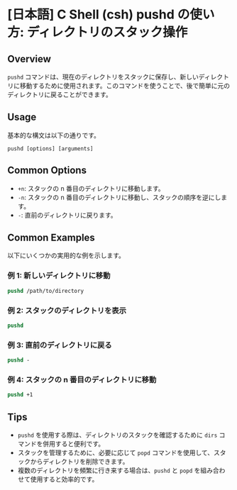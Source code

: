 # [日本語] C Shell (csh) pushd の使い方: ディレクトリのスタック操作

## Overview
`pushd` コマンドは、現在のディレクトリをスタックに保存し、新しいディレクトリに移動するために使用されます。このコマンドを使うことで、後で簡単に元のディレクトリに戻ることができます。

## Usage
基本的な構文は以下の通りです。

```
pushd [options] [arguments]
```

## Common Options
- `+n`: スタックの n 番目のディレクトリに移動します。
- `-n`: スタックの n 番目のディレクトリに移動し、スタックの順序を逆にします。
- `-`: 直前のディレクトリに戻ります。

## Common Examples
以下にいくつかの実用的な例を示します。

### 例 1: 新しいディレクトリに移動
```csh
pushd /path/to/directory
```

### 例 2: スタックのディレクトリを表示
```csh
pushd
```

### 例 3: 直前のディレクトリに戻る
```csh
pushd -
```

### 例 4: スタックの n 番目のディレクトリに移動
```csh
pushd +1
```

## Tips
- `pushd` を使用する際は、ディレクトリのスタックを確認するために `dirs` コマンドを併用すると便利です。
- スタックを管理するために、必要に応じて `popd` コマンドを使用して、スタックからディレクトリを削除できます。
- 複数のディレクトリを頻繁に行き来する場合は、`pushd` と `popd` を組み合わせて使用すると効率的です。